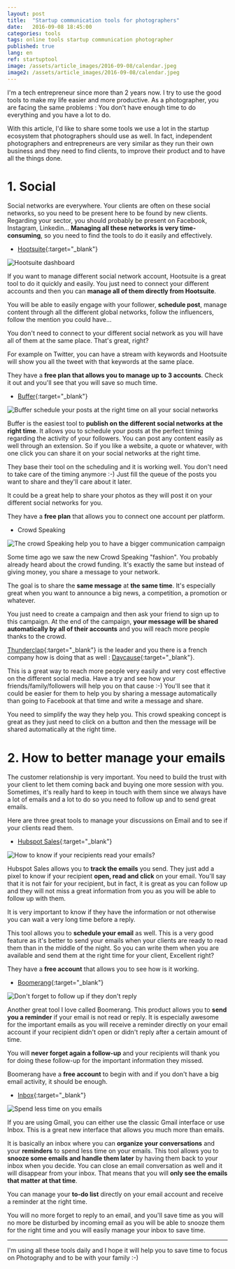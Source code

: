 ```yaml
---
layout: post
title:  "Startup communication tools for photographers"
date:   2016-09-08 18:45:00
categories: tools
tags: online tools startup communication photographer
published: true
lang: en
ref: startuptool
image: /assets/article_images/2016-09-08/calendar.jpeg
image2: /assets/article_images/2016-09-08/calendar.jpeg
---
```


I'm a tech entrepreneur since more than 2 years now. I try to use the good tools to make my life easier and more productive.
As a photographer, you are facing the same problems : You don't have enough time to do everything and you have a lot to do.  

With this article, I'd like to share some tools we use a lot in the startup ecosystem that photographers should use as well. 
In fact, independent photographers and entrepreneurs are very similar as they run their own business and they need to find clients, to improve their product and to have all the things done.

# 1. Social 

Social networks are everywhere. Your clients are often on these social networks, so you need to be present here to be found by new clients. 
Regarding your sector, you should probably be present on Facebook, Instagram, Linkedin... **Managing all these networks is very time-consuming**, so you need to find the tools to do it easily and effectively. 

  * [Hootsuite][hootsuite]{:target="_blank"}

![Hootsuite dashboard](/assets/article_images/2016-09-08/hootsuite.png)

If you want to manage different social network account, Hootsuite is a great tool to do it quickly and easily. 
You just need to connect your different accounts and then you can **manage all of them directly from Hootsuite**. 

You will be able to easily engage with your follower, **schedule post**, manage content through all the different global networks, follow the influencers, follow the mention you could have... 

You don't need to connect to your different social network as you will have all of them at the same place. That's great, right? 

For example on Twitter, you can have a stream with keywords and Hootsuite will show you all the tweet with that keywords at the same place. 

They have a **free plan that allows you to manage up to 3 accounts**. Check it out and you'll see that you will save so much time. 

  * [Buffer][buffer]{:target="_blank"}

![Buffer schedule your posts at the right time on all your social networks](/assets/article_images/2016-09-08/buffer.png)

Buffer is the easiest tool to **publish on the different social networks at the right time**. It allows you to schedule your posts at the perfect timing regarding the activity of your followers.
You can post any content easily as well through an extension. So if you like a website, a quote or whatever, with one click you can share it on your social networks at the right time. 

They base their tool on the scheduling and it is working well. You don't need to take care of the timing anymore :-) Just fill the queue of the posts you want to share and they'll care about it later. 

It could be a great help to share your photos as they will post it on your different social networks for you.

They have a **free plan** that allows you to connect one account per platform.

  * Crowd Speaking

![The crowd Speaking help you to have a bigger communication campaign](/assets/article_images/2016-09-08/thunderclap.png)

Some time ago we saw the new Crowd Speaking "fashion". You probably already heard about the crowd funding. It's exactly the same but instead of giving money, you share a message to your network. 

The goal is to share the **same message** at **the same time**. It's especially great when you want to announce a big news, a competition, a promotion or whatever. 

You just need to create a campaign and then ask your friend to sign up to this campaign. At the end of the campaign, **your message will be shared automatically by all of their accounts** and you will reach more people thanks to the crowd. 


[Thunderclap][thunderclap]{:target="_blank"} is the leader and you there is a french company how is doing that as well : [Daycause][daycause]{:target="_blank"}. 

This is a great way to reach more people very easily and very cost effective on the different social media. Have a try and see how your friends/family/followers will help you on that cause :-) You'll see that it could be easier for them to help you by sharing a message automatically than going to Facebook at that time and write a message and share. 

You need to simplify the way they help you. This crowd speaking concept is great as they just need to click on a button and then the message will be shared automatically at the right time.


# 2. How to better manage your emails

The customer relationship is very important. You need to build the trust with your client to let them coming back and buying one more session with you. 
Sometimes, it's really hard to keep in touch with them since we always have a lot of emails and a lot to do so you need to follow up and to send great emails. 

Here are three great tools to manage your discussions on Email and to see if your clients read them. 

  * [Hubspot Sales][sidekick]{:target="_blank"}

![How to know if your recipients read your emails?](/assets/article_images/2016-09-08/hubspot.png)

Hubspot Sales allows you to **track the emails** you send. They just add a pixel to know if your recipient **open, read and click** on your email. 
You'll say that it is not fair for your recipient, but in fact, it is great as you can follow up and they will not miss a great information from you as you will be able to follow up with them.

It is very important to know if they have the information or not otherwise you can wait a very long time before a reply. 

This tool allows you to **schedule your email** as well. This is a very good feature as it's better to send your emails when your clients are ready to read them than in the middle of the night. So you can write them when you are available and send them at the right time for your client, Excellent right? 

They have a **free account** that allows you to see how is it working. 

  * [Boomerang][boomerang]{:target="_blank"}

![Don't forget to follow up if they don't reply](/assets/article_images/2016-09-08/boomerang.png)

Another great tool I love called Boomerang. This product allows you to **send you a reminder** if your email is not read or reply. It is especially awesome for the important emails as you will receive a reminder directly on your email account if your recipient didn't open or didn't reply after a certain amount of time. 

You will **never forget again a follow-up** and your recipients will thank you for doing these follow-up for the important information they missed. 


Boomerang have a **free account** to begin with and if you don't have a big email activity, it should be enough. 



  * [Inbox][inbox]{:target="_blank"}

![Spend less time on you emails](/assets/article_images/2016-09-08/inbox.png)


If you are using Gmail, you can either use the classic Gmail interface or use Inbox. This is a great new interface that allows you much more than emails. 

It is basically an inbox where you can **organize your conversations** and your **reminders** to spend less time on your emails.
This tool allows you to **snooze some emails and handle them later** by having them back to your inbox when you decide. 
You can close an email conversation as well and it will disappear from your inbox. That means that you will **only see the emails that matter at that time**. 

You can manage your **to-do list** directly on your email account and receive a reminder at the right time. 

You will no more forget to reply to an email, and you'll save time as you will no more be disturbed by incoming email as you will be able to snooze them for the right time and you will easily manage your inbox to save time.


---

I'm using all these tools daily and I hope it will help you to save time to focus on Photography and to be with your family :-) 


[hootsuite]: http://hootsuite.com/
[buffer]: https://buffer.com/
[thunderclap]: https://www.thunderclap.it/
[dayCause]: http://daycause.org/
[boomerang]: http://www.boomeranggmail.com/fr/
[sidekick]: http://www.hubspot.com/products/sales/sales-tools
[inbox]: https://www.google.com/inbox/






